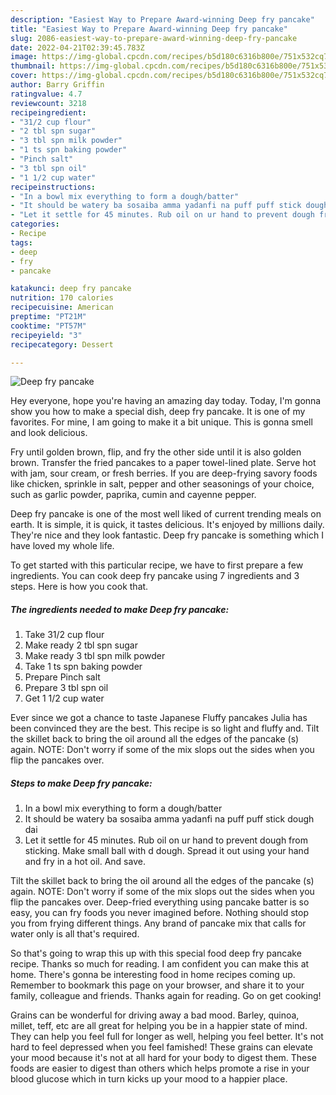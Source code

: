 ```yaml
---
description: "Easiest Way to Prepare Award-winning Deep fry pancake"
title: "Easiest Way to Prepare Award-winning Deep fry pancake"
slug: 2086-easiest-way-to-prepare-award-winning-deep-fry-pancake
date: 2022-04-21T02:39:45.783Z
image: https://img-global.cpcdn.com/recipes/b5d180c6316b800e/751x532cq70/deep-fry-pancake-recipe-main-photo.jpg
thumbnail: https://img-global.cpcdn.com/recipes/b5d180c6316b800e/751x532cq70/deep-fry-pancake-recipe-main-photo.jpg
cover: https://img-global.cpcdn.com/recipes/b5d180c6316b800e/751x532cq70/deep-fry-pancake-recipe-main-photo.jpg
author: Barry Griffin
ratingvalue: 4.7
reviewcount: 3218
recipeingredient:
- "31/2 cup flour"
- "2 tbl spn sugar"
- "3 tbl spn milk powder"
- "1 ts spn baking powder"
- "Pinch salt"
- "3 tbl spn oil"
- "1 1/2 cup water"
recipeinstructions:
- "In a bowl mix everything to form a dough/batter"
- "It should be watery ba sosaiba amma yadanfi na puff puff stick dough dai"
- "Let it settle for 45 minutes. Rub oil on ur hand to prevent dough from sticking. Make small ball with d dough. Spread it out using your hand and fry in a hot oil. And save."
categories:
- Recipe
tags:
- deep
- fry
- pancake

katakunci: deep fry pancake 
nutrition: 170 calories
recipecuisine: American
preptime: "PT21M"
cooktime: "PT57M"
recipeyield: "3"
recipecategory: Dessert

---
```



![Deep fry pancake](https://img-global.cpcdn.com/recipes/b5d180c6316b800e/751x532cq70/deep-fry-pancake-recipe-main-photo.jpg)

Hey everyone, hope you're having an amazing day today. Today, I'm gonna show you how to make a special dish, deep fry pancake. It is one of my favorites. For mine, I am going to make it a bit unique. This is gonna smell and look delicious.

Fry until golden brown, flip, and fry the other side until it is also golden brown. Transfer the fried pancakes to a paper towel-lined plate. Serve hot with jam, sour cream, or fresh berries. If you are deep-frying savory foods like chicken, sprinkle in salt, pepper and other seasonings of your choice, such as garlic powder, paprika, cumin and cayenne pepper.

Deep fry pancake is one of the most well liked of current trending meals on earth. It is simple, it is quick, it tastes delicious. It's enjoyed by millions daily. They're nice and they look fantastic. Deep fry pancake is something which I have loved my whole life.


To get started with this particular recipe, we have to first prepare a few ingredients. You can cook deep fry pancake using 7 ingredients and 3 steps. Here is how you cook that.

<!--inarticleads1-->

##### The ingredients needed to make Deep fry pancake:

1. Take 31/2 cup flour
1. Make ready 2 tbl spn sugar
1. Make ready 3 tbl spn milk powder
1. Take 1 ts spn baking powder
1. Prepare Pinch salt
1. Prepare 3 tbl spn oil
1. Get 1 1/2 cup water


Ever since we got a chance to taste Japanese Fluffy pancakes Julia has been convinced they are the best. This recipe is so light and fluffy and. Tilt the skillet back to bring the oil around all the edges of the pancake (s) again. NOTE: Don&#39;t worry if some of the mix slops out the sides when you flip the pancakes over. 

<!--inarticleads2-->

##### Steps to make Deep fry pancake:

1. In a bowl mix everything to form a dough/batter
1. It should be watery ba sosaiba amma yadanfi na puff puff stick dough dai
1. Let it settle for 45 minutes. Rub oil on ur hand to prevent dough from sticking. Make small ball with d dough. Spread it out using your hand and fry in a hot oil. And save.


Tilt the skillet back to bring the oil around all the edges of the pancake (s) again. NOTE: Don&#39;t worry if some of the mix slops out the sides when you flip the pancakes over. Deep-fried everything using pancake batter is so easy, you can fry foods you never imagined before. Nothing should stop you from frying different things. Any brand of pancake mix that calls for water only is all that&#39;s required. 

So that's going to wrap this up with this special food deep fry pancake recipe. Thanks so much for reading. I am confident you can make this at home. There's gonna be interesting food in home recipes coming up. Remember to bookmark this page on your browser, and share it to your family, colleague and friends. Thanks again for reading. Go on get cooking!

Grains can be wonderful for driving away a bad mood. Barley, quinoa, millet, teff, etc are all great for helping you be in a happier state of mind. They can help you feel full for longer as well, helping you feel better. It's not hard to feel depressed when you feel famished! These grains can elevate your mood because it's not at all hard for your body to digest them. These foods are easier to digest than others which helps promote a rise in your blood glucose which in turn kicks up your mood to a happier place.

